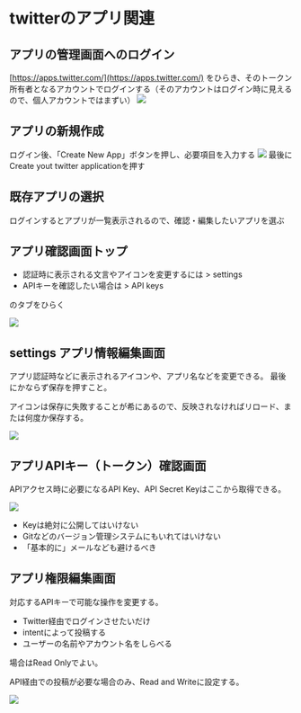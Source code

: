 # twitterのアプリ関連

## アプリの管理画面へのログイン
[https://apps.twitter.com/](https://apps.twitter.com/) をひらき、そのトークン所有者となるアカウントでログインする（そのアカウントはログイン時に見えるので、個人アカウントではまずい）
![](twitter-token-start.png)

## アプリの新規作成
ログイン後、「Create New App」ボタンを押し、必要項目を入力する
![](twitter-token-new-input.png)
最後にCreate yout twitter applicationを押す

## 既存アプリの選択

ログインするとアプリが一覧表示されるので、確認・編集したいアプリを選ぶ

## アプリ確認画面トップ

- 認証時に表示される文言やアイコンを変更するには > settings
- APIキーを確認したい場合は > API keys

のタブをひらく

![](twitter-token-desc-top.png)

## settings アプリ情報編集画面

アプリ認証時などに表示されるアイコンや、アプリ名などを変更できる。
最後にかならず保存を押すこと。

アイコンは保存に失敗することが希にあるので、反映されなければリロード、または何度か保存する。

![](twitter-token-desc-settings.png)

## アプリAPIキー（トークン）確認画面

APIアクセス時に必要になるAPI Key、API Secret Keyはここから取得できる。

![](twitter-token-desc-key.png)

- Keyは絶対に公開してはいけない
- Gitなどのバージョン管理システムにもいれてはいけない
- 「基本的に」メールなども避けるべき

## アプリ権限編集画面

対応するAPIキーで可能な操作を変更する。

- Twitter経由でログインさせたいだけ
- intentによって投稿する
- ユーザーの名前やアカウント名をしらべる

場合はRead Onlyでよい。

API経由での投稿が必要な場合のみ、Read and Writeに設定する。

![](twitter-token-desc-permission.png)



